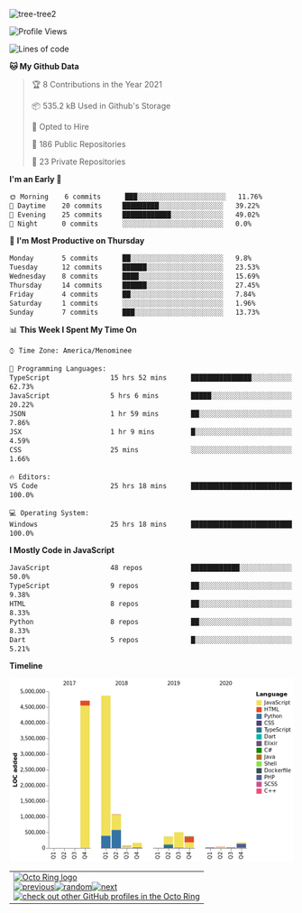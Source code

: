 ![tree-tree2](https://user-images.githubusercontent.com/15727947/99866266-688a6380-2b75-11eb-958b-273006b198d8.jpg)


<!--START_SECTION:waka-->
![Profile Views](http://img.shields.io/badge/Profile%20Views-0-blue)

![Lines of code](https://img.shields.io/badge/From%20Hello%20World%20I%27ve%20Written-12.4%20million%20lines%20of%20code-blue)

**🐱 My Github Data** 

> 🏆 8 Contributions in the Year 2021
 > 
> 📦 535.2 kB Used in Github's Storage 
 > 
> 💼 Opted to Hire
 > 
> 📜 186 Public Repositories 
 > 
> 🔑 23 Private Repositories  
 > 
**I'm an Early 🐤** 

```text
🌞 Morning    6 commits      ███░░░░░░░░░░░░░░░░░░░░░░   11.76% 
🌆 Daytime    20 commits     █████████░░░░░░░░░░░░░░░░   39.22% 
🌃 Evening    25 commits     ████████████░░░░░░░░░░░░░   49.02% 
🌙 Night      0 commits      ░░░░░░░░░░░░░░░░░░░░░░░░░   0.0%

```
📅 **I'm Most Productive on Thursday** 

```text
Monday       5 commits      ██░░░░░░░░░░░░░░░░░░░░░░░   9.8% 
Tuesday      12 commits     ██████░░░░░░░░░░░░░░░░░░░   23.53% 
Wednesday    8 commits      ████░░░░░░░░░░░░░░░░░░░░░   15.69% 
Thursday     14 commits     ██████░░░░░░░░░░░░░░░░░░░   27.45% 
Friday       4 commits      ██░░░░░░░░░░░░░░░░░░░░░░░   7.84% 
Saturday     1 commits      ░░░░░░░░░░░░░░░░░░░░░░░░░   1.96% 
Sunday       7 commits      ███░░░░░░░░░░░░░░░░░░░░░░   13.73%

```


📊 **This Week I Spent My Time On** 

```text
⌚︎ Time Zone: America/Menominee

💬 Programming Languages: 
TypeScript               15 hrs 52 mins      ███████████████░░░░░░░░░░   62.73% 
JavaScript               5 hrs 6 mins        █████░░░░░░░░░░░░░░░░░░░░   20.22% 
JSON                     1 hr 59 mins        ██░░░░░░░░░░░░░░░░░░░░░░░   7.86% 
JSX                      1 hr 9 mins         █░░░░░░░░░░░░░░░░░░░░░░░░   4.59% 
CSS                      25 mins             ░░░░░░░░░░░░░░░░░░░░░░░░░   1.66%

🔥 Editors: 
VS Code                  25 hrs 18 mins      █████████████████████████   100.0%

💻 Operating System: 
Windows                  25 hrs 18 mins      █████████████████████████   100.0%

```

**I Mostly Code in JavaScript** 

```text
JavaScript               48 repos            ████████████░░░░░░░░░░░░░   50.0% 
TypeScript               9 repos             ██░░░░░░░░░░░░░░░░░░░░░░░   9.38% 
HTML                     8 repos             ██░░░░░░░░░░░░░░░░░░░░░░░   8.33% 
Python                   8 repos             ██░░░░░░░░░░░░░░░░░░░░░░░   8.33% 
Dart                     5 repos             █░░░░░░░░░░░░░░░░░░░░░░░░   5.21%

```


**Timeline**

![Chart not found](https://raw.githubusercontent.com/ianlikono/ianlikono/master/charts/bar_graph.png) 


<!--END_SECTION:waka-->


<table><tbody><tr><td><a href="https://octo-ring.com/"><img src="https://octo-ring.com/static/img/widget/top.png" width="99%" alt="Octo Ring logo" align="top"></a><br><a href="https://octo-ring.com/p/ianlikono/prev"><img src="https://octo-ring.com/static/img/widget/prev.png" width="33%" alt="previous" align="top" title="previous profile"></a><a href="https://octo-ring.com/p/ianlikono/random"><img src="https://octo-ring.com/static/img/widget/random.png" width="33%" alt="random" align="top" title="random profile"></a><a href="https://octo-ring.com/p/ianlikono/next"><img src="https://octo-ring.com/static/img/widget/next.png" width="33%" alt="next" align="top" title="next profile"></a><br><a href="https://octo-ring.com/"><img src="https://octo-ring.com/static/img/widget/bottom.png" width="99%" alt="check out other GitHub profiles in the Octo Ring" align="top"></a></td></tr></tbody></table>
